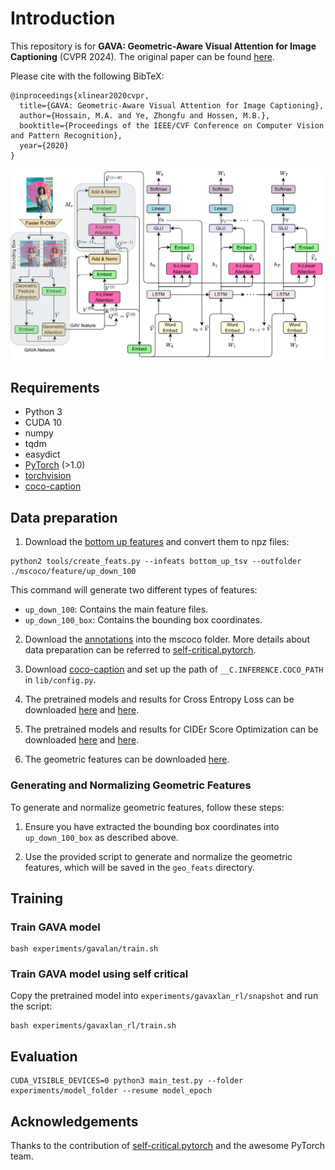 
# Introduction
This repository is for **GAVA: Geometric-Aware Visual Attention for Image Captioning** (CVPR 2024). The original paper can be found [here](https://arxiv.org/pdf/2003.14080.pdf).

Please cite with the following BibTeX:

```
@inproceedings{xlinear2020cvpr,
  title={GAVA: Geometric-Aware Visual Attention for Image Captioning},
  author={Hossain, M.A. and Ye, Zhongfu and Hossen, M.B.},
  booktitle={Proceedings of the IEEE/CVF Conference on Computer Vision and Pattern Recognition},
  year={2020}
}
```

<p align="center">
  <img src="images/framework.jpg" width="800"/>
</p>

## Requirements
* Python 3
* CUDA 10
* numpy
* tqdm
* easydict
* [PyTorch](http://pytorch.org/) (>1.0)
* [torchvision](http://pytorch.org/)
* [coco-caption](https://github.com/ruotianluo/coco-caption)

## Data preparation
1. Download the [bottom up features](https://github.com/peteanderson80/bottom-up-attention) and convert them to npz files:
```
python2 tools/create_feats.py --infeats bottom_up_tsv --outfolder ./mscoco/feature/up_down_100
```

This command will generate two different types of features:
- `up_down_100`: Contains the main feature files.
- `up_down_100_box`: Contains the bounding box coordinates.

2. Download the [annotations](https://drive.google.com/open?id=1i5YJRSZtpov0nOtRyfM0OS1n0tPCGiCS) into the mscoco folder. More details about data preparation can be referred to [self-critical.pytorch](https://github.com/ruotianluo/self-critical.pytorch).

3. Download [coco-caption](https://github.com/ruotianluo/coco-caption) and set up the path of `__C.INFERENCE.COCO_PATH` in `lib/config.py`.

4. The pretrained models and results for Cross Entropy Loss can be downloaded [here](https://drive.google.com/file/d/1_5FttnUADK49ZW1fUEdZn-kitgLgytkS/view?usp=drive_link) and [here](https://drive.google.com/file/d/1q0qSYpHfPvx-OhZPNXnp7Ko6b0eEOstc/view?usp=drive_link).

5. The pretrained models and results for CIDEr Score Optimization can be downloaded [here](https://drive.google.com/file/d/1akyfuiCclsU12nnZEWJpBronykBQd5ZN/view?usp=drive_link) and [here](https://drive.google.com/file/d/1RkU9i8Ow70ps-103OSj6O24_4ZV3wgv6/view?usp=drive_link).

6. The geometric features can be downloaded [here](https://drive.google.com/file/d/1eqmeavgomteESeR43tpW8awIl0qOcDiA/view?usp=drive_link).

### Generating and Normalizing Geometric Features
To generate and normalize geometric features, follow these steps:

1. Ensure you have extracted the bounding box coordinates into `up_down_100_box` as described above.

2. Use the provided script to generate and normalize the geometric features, which will be saved in the `geo_feats` directory.

## Training
### Train GAVA model
```
bash experiments/gavalan/train.sh
```

### Train GAVA model using self critical
Copy the pretrained model into `experiments/gavaxlan_rl/snapshot` and run the script:
```
bash experiments/gavaxlan_rl/train.sh
```

## Evaluation
```
CUDA_VISIBLE_DEVICES=0 python3 main_test.py --folder experiments/model_folder --resume model_epoch
```

## Acknowledgements
Thanks to the contribution of [self-critical.pytorch](https://github.com/ruotianluo/self-critical.pytorch) and the awesome PyTorch team.

